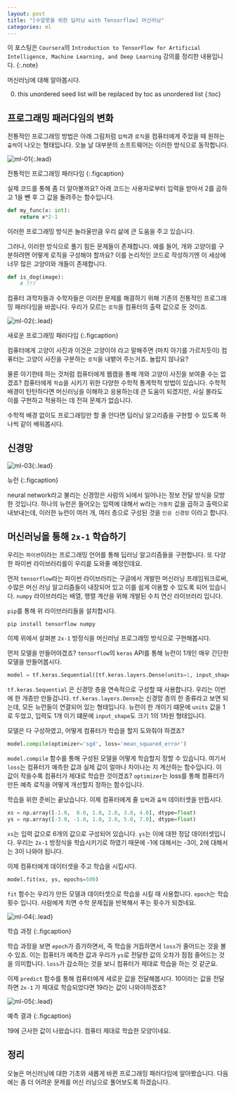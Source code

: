 ```yaml
---
layout: post
title: "[수알못을 위한 딥러닝 with Tensorflow] 머신러닝"
categories: ml
---
```


이 포스팅은 `Coursera`의 `Introduction to TensorFlow for Artificial Intelligence, Machine Learning, and Deep Learning` 강의를 정리한 내용입니다.
{:.note}

머신러닝에 대해 알아봅시다.

0. this unordered seed list will be replaced by toc as unordered list
{:toc}

## 프로그래밍 패러다임의 변화

전통적인 프로그래밍 방법은 아래 그림처럼 `입력`과 `로직`을 컴퓨터에게 주었을 때 원하는 `출력`이 나오는 형태입니다. 오늘 날 대부분의 소프트웨어는 이러한 방식으로 동작합니다.

![ml-01](/assets/img/ml-01.jpg){:.lead}

전통적인 프로그래밍 패러다임
{:.figcaption}

실제 코드를 통해 좀 더 알아볼까요? 아래 코드는 사용자로부터 입력을 받아서 2를 곱하고 1을 뺀 후 그 값을 돌려주는 함수입니다.

```python
def my_func(x: int):
    return x*2-1
```

이러한 프로그래밍 방식은 놀라울만큼 우리 삶에 큰 도움을 주고 있습니다.


그러나, 이러한 방식으로 풀기 힘든 문제들이 존재합니다. 예를 들어, 개와 고양이를 구분하려면 어떻게 로직을 구성해야 할까요? 이를 논리적인 코드로 작성하기엔 이 세상에 너무 많은 고양이와 개들이 존재합니다.

```python
def is_dog(image):
    # ???
```

컴퓨터 과학자들과 수학자들은 이러한 문제를 해결하기 위해 기존의 전통적인 프로그래밍 패러다임을 바꿉니다. 우리가 모르는 `로직`을 컴퓨터의 출력 값으로 둔 것이죠.

![ml-02](/assets/img/ml-02.jpg){:.lead}

새로운 프로그래밍 패러다임
{:.figcaption}

컴퓨터에게 고양이 사진과 이것은 고양이야 라고 말해주면 (마치 아기를 가르치듯이) 컴퓨터는 고양이 사진을 구분하는 `로직`을 내뱉어 주는거죠. 놀랍지 않나요?


물론 아기한테 하는 것처럼 컴퓨터에게 웹캠을 통해 개와 고양이 사진을 보여줄 수는 없겠죠? 컴퓨터에게 `학습`을 시키기 위한 다양한 수학적 통계학적 방법이 있습니다. 수학적 배경이 탄탄하다면 머신러닝을 이해하고 응용하는데 큰 도움이 되겠지만, 사실 몰라도 이를 구현하고 적용하는 데 전혀 문제가 없습니다.


수학적 배경 없이도 프로그래밍만 할 줄 안다면 딥러닝 알고리즘을 구현할 수 있도록 하나씩 같이 배워봅시다.

## 신경망

![ml-03](/assets/img/ml-03.jpeg){:.lead}

뉴런
{:.figcaption}

neural network라고 불리는 신경망은 사람의 뇌에서 일어나는 정보 전달 방식을 모방한 것입니다. 하나의 뉴런은 들어오는 입력에 대해서 w라는 `가중치` 값을 곱하고 출력으로 내보내는데, 이러한 뉴런이 여러 개, 여러 층으로 구성된 것을 `인공 신경망` 이라고 합니다.


## 머신러닝을 통해 `2x-1` 학습하기

우리는 `파이썬`이라는 프로그래밍 언어를 통해 딥러닝 알고리즘들을 구현합니다. 또 다양한 파이썬 라이브러리를이 우리릍 도와줄 예정인데요.


먼저 `tensorflow`라는 파이썬 라이브러리는 구글에서 개발한 머신러닝 프레임워크로써, 수많은 머신 러닝 알고리즘들이 내장되어 있고 이를 쉽게 이용할 수 있도록 되어 있습니다. `numpy` 라이브러리는 배열, 행렬 계산을 위해 개발된 수치 연산 라이브러리 입니다.


`pip`를 통해 위 라이브러리들을 설치합시다.

```
pip install tensorflow numpy
```

이제 위에서 살펴본 `2x-1` 방정식을 머신러닝 프로그래밍 방식으로 구현해봅시다.


먼저 모델을 만들어야겠죠? `tensorflow`의 `keras` API를 통해 뉴런이 1개인 매우 간단한 모델을 만들어봅시다.

```python
model = tf.keras.Sequential([tf.keras.layers.Dense(units=1, input_shape=[1])])
```

`tf.keras.Sequential` 은 신경망 층을 연속적으로 구성할 때 사용합니다. 우리는 이번에 한 개층만 만들겁니다. `tf.keras.layers.Dense`는 신경망 층의 한 종류라고 보면 되는데, 모든 뉴런들이 연결되어 있는 형태입니다. 뉴런이 한 개이기 떄문에 `units` 값을 1로 두었고, 입력도 1개 이기 떄문에 `input_shape`도 크기 1의 1차원 형태입니다.


모델은 다 구성하였고, 어떻게 컴퓨터가 학습을 할지 도와줘야 하겠죠?

```python
model.compile(optimizer='sgd', loss='mean_squared_error')
```

`model.compile` 함수를 통해 구성된 모델을 어떻게 학습할지 정할 수 있습니다. 여기서 `loss`는 컴퓨터가 예측한 값과 실제 값이 얼마나 차이나는 지 계산하는 함수입니다. 이 값이 작을수록 컴퓨터가 제대로 학습한 것이겠죠? `optimizer`는 loss를 통해 컴퓨터가 만든 예측 로직을 어떻게 개선할지 정하는 함수입니다.


학습을 위한 준비는 끝났습니다. 이제 컴퓨터에게 줄 `입력`과 `출력` 데이터셋을 만듭시다.

```python
xs = np.array([-1.0,  0.0, 1.0, 2.0, 3.0, 4.0], dtype=float)
ys = np.array([-3.0, -1.0, 1.0, 3.0, 5.0, 7.0], dtype=float)
```

`xs`는 입력 값으로 6개의 값으로 구성되어 있습니다. `ys`는 이에 대한 정답 데이터셋입니다. 우리는 `2x-1` 방정식을 학습시키기로 하였기 때문에 -1에 대해서는 -3이, 2에 대해서는 3이 나와야 됩니다.


이제 컴퓨터에게 데이터셋을 주고 학습을 시킵시다.

```python
model.fit(xs, ys, epochs=500)
```

`fit` 함수는 우리가 만든 모델과 데이터셋으로 학습을 시킬 때 사용합니다. `epoch`는 학습 횟수 입니다. 사람에게 치면 수학 문제집을 반복해서 푸는 횟수가 되겠네요.


![ml-04](/assets/img/ml-04.png){:.lead}

학습 과정
{:.figcaption}

학습 과정을 보면 `epoch`가 증가하면서, 즉 학습을 거듭하면서 `loss`가 줄어드는 것을 볼 수 있죠. 이는 컴퓨터가 예측한 값과 우리가 `ys`로 전달한 값의 오차가 점점 줄어드는 것을 의미합니다. `loss`가 감소하는 것을 보니 컴퓨터가 제대로 학습을 하는 것 같군요.


이제 `predict` 함수를 통해 컴퓨터에게 새로운 값을 전달해봅시다. 10이라는 값을 전달하면 `2x-1` 가 제대로 학습되었다면 19라는 값이 나와야하겠죠?


![ml-05](/assets/img/ml-05.png){:.lead}

예측 결과
{:.figcaption}

19에 근사한 값이 나왔습니다. 컴퓨터 제대로 학습한 모양이네요.

## 정리

오늘은 머신러닝에 대한 기초와 새롭게 바뀐 프로그래밍 패러다임에 알아봤습니다. 다음에는 좀 더 어려운 문제를 머신 러닝으로 풀어보도록 하겠습니다.